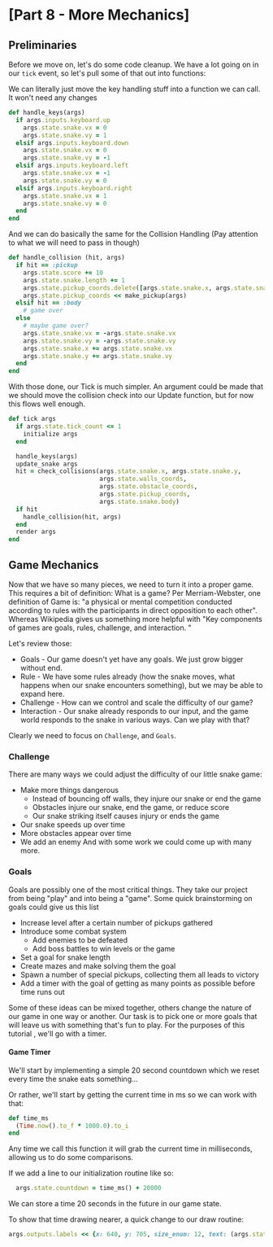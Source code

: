 # [Part 8 - More Mechanics]

## Preliminaries
Before we move on, let's do some code cleanup.   We have a lot going on in our `tick` event, so let's pull some of that out into functions:

We can literally just move the key handling stuff into a function we can call. It won't need any changes
```ruby
def handle_keys(args)
  if args.inputs.keyboard.up
    args.state.snake.vx = 0
    args.state.snake.vy = 1
  elsif args.inputs.keyboard.down
    args.state.snake.vx = 0
    args.state.snake.vy = -1
  elsif args.inputs.keyboard.left
    args.state.snake.vx = -1
    args.state.snake.vy = 0
  elsif args.inputs.keyboard.right
    args.state.snake.vx = 1
    args.state.snake.vy = 0
  end
end
```

And we can do basically the same for the Collision Handling (Pay attention to what we will need to pass in though)
```ruby
def handle_collision (hit, args)
  if hit == :pickup
    args.state.score += 10
    args.state.snake.length += 1
    args.state.pickup_coords.delete([args.state.snake.x, args.state.snake.y])
    args.state.pickup_coords << make_pickup(args)
  elsif hit == :body
    # game over
  else
    # maybe game over?
    args.state.snake.vx = -args.state.snake.vx
    args.state.snake.vy = -args.state.snake.vy
    args.state.snake.x += args.state.snake.vx
    args.state.snake.y += args.state.snake.vy
  end
end
```

With those done, our Tick is much simpler.  An argument could be made that we should move the collision check into our Update function, but for now this flows well enough.
```ruby
def tick args
  if args.state.tick_count <= 1
    initialize args
  end

  handle_keys(args)
  update_snake args
  hit = check_collisions(args.state.snake.x, args.state.snake.y,
                         args.state.walls_coords,
                         args.state.obstacle_coords,
                         args.state.pickup_coords,
                         args.state.snake.body)
  if hit
    handle_collision(hit, args)
  end
  render args
end
```

## Game Mechanics
Now that we have so many pieces, we need to turn it into a proper game.  This requires a bit of definition: What is a game?
Per Merriam-Webster, one definition of Game is: "a physical or mental competition conducted according to rules with the participants in direct opposition to each other".
Whereas Wikipedia gives us something more helpful with "Key components of games are goals, rules, challenge, and interaction. "

Let's review those:
* Goals - Our game doesn't yet have any goals.  We just grow bigger without end.
* Rule - We have some rules already (how the snake moves, what happens when our snake encounters something), but we may be able to expand here.
* Challenge - How can we control and scale the difficulty of our game?
* Interaction - Our snake already responds to our input, and the game world responds to the snake in various ways.  Can we play with that?

Clearly we need to focus on `Challenge`, and `Goals`.

### Challenge
There are many ways we could adjust the difficulty of our little snake game:
* Make more things dangerous
  * Instead of bouncing off walls, they injure our snake or end the game
  * Obstacles injure our snake, end the game, or reduce score
  * Our snake striking itself causes injury or ends the game
* Our snake speeds up over time
* More obstacles appear over time
* We add an enemy
And with some work we could come up with many more.
  

### Goals
Goals are possibly one of the most critical things.  They take our project from being "play" and into being a "game".  Some quick brainstorming on goals could give us this list
* Increase level after a certain number of pickups gathered
* Introduce some combat system
  * Add enemies to be defeated
  * Add boss battles to win levels or the game
* Set a goal for snake length
* Create mazes and make solving them the goal
* Spawn a number of special pickups, collecting them all leads to victory
* Add a timer with the goal of getting as many points as possible before time runs out

Some of these ideas can be mixed together, others change the nature of our game in one way or another.  Our task is to pick one or more goals that will leave us with something that's fun to play.  For the purposes of this tutorial , we'll go with a timer.

#### Game Timer
We'll start by implementing a simple 20 second countdown which we reset every time the snake eats something...

Or rather, we'll start by getting the current time in ms so we can work with that:
```ruby
def time_ms
  (Time.now().to_f * 1000.0).to_i
end
```
Any time we call this function it will grab the current time in milliseconds, allowing us to do some comparisons.

If we add a line to our initialization routine like so:
```ruby
  args.state.countdown = time_ms() + 20000
```
We can store a time 20 seconds in the future in our game state.

To show that time drawing nearer, a quick change to our draw routine:
```ruby
args.outputs.labels << {x: 640, y: 705, size_enum: 12, text: (args.state.countdown - time_ms())/1000, r: 0, g: 255, b: 255}
```


